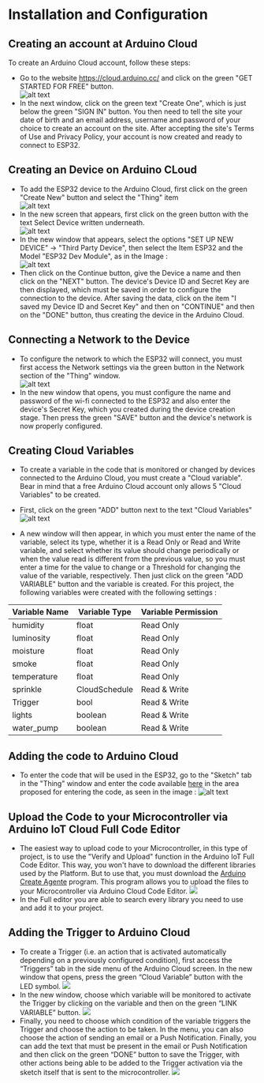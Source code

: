 # Installation and Configuration

## Creating an account at Arduino Cloud
To create an Arduino Cloud account, follow these steps:
* Go to the website https://cloud.arduino.cc/ and click on the green "GET STARTED FOR FREE" button. <br>
![alt text](https://github.com/nrazp/greenhouse-iot-system/blob/main/Images/Arduino_Cloud_Account_v1.1.png)
* In the next window, click on the green text "Create One", which is just below the green "SIGN IN" button. You then need to tell the site your date of birth and an email address, username and password of your choice to create an account on the site. After accepting the site's Terms of Use and Privacy Policy, your account is now created and ready to connect to ESP32.

## Creating an Device on Arduino CLoud
* To add the ESP32 device to the Arduino Cloud, first click on the green "Create New" button and select the "Thing" item <br>
![alt text](https://github.com/nrazp/greenhouse-iot-system/blob/main/Images/Arduino_Cloud_New_Thing_v1.1.png) 
* In the new screen that appears, first click on the green button with the text Select Device written underneath. <br>
![alt text](https://github.com/nrazp/greenhouse-iot-system/blob/main/Images/Arduino_Cloud_New_Device_v1.1.png) 
* In the new window that appears, select the options "SET UP NEW DEVICE" -> "Third Party Device", then select the Item ESP32 and the Model "ESP32 Dev Module", as in the Image : <br>
![alt text](https://github.com/nrazp/greenhouse-iot-system/blob/main/Images/Arduino_Cloud_Model_Selection_v1.1.png)
* Then click on the Continue button, give the Device a name and then click on the "NEXT" button. The device's Device ID and Secret Key are then displayed, which must be saved in order to configure the connection to the device. After saving the data, click on the item "I saved my Device ID and Secret Key" and then on "CONTINUE" and then on the "DONE" button, thus creating the device in the Arduino Cloud.

## Connecting a Network to the Device

* To configure the network to which the ESP32 will connect, you must first access the Network settings via the green button in the Network section of the "Thing" window. <br>
![alt text](https://github.com/nrazp/greenhouse-iot-system/blob/main/Images/Arduino_Cloud_Network_Setup_v1.1.png)
* In the new window that opens, you must configure the name and password of the wi-fi connected to the ESP32 and also enter the device's Secret Key, which you created during the device creation stage. Then press the green "SAVE" button and the device's network is now properly configured.

## Creating Cloud Variables

* To create a variable in the code that is monitored or changed by devices connected to the Arduino Cloud, you must create a "Cloud variable". Bear in mind that a free Arduino Cloud account only allows 5 "Cloud Variables" to be created. 

* First, click on the green "ADD" button next to the text "Cloud Variables" <br>
![alt text](https://github.com/nrazp/greenhouse-iot-system/blob/main/Images/Arduino_Cloud_New_Variable.png)
* A new window will then appear, in which you must enter the name of the variable, select its type, whether it is a Read Only or Read and Write variable, and select whether its value should change periodically or when the value read is different from the previous value, so you must enter a time for the value to change or a Threshold for changing the value of the variable, respectively. Then just click on the green "ADD VARIABLE" button and the variable is created. For this project, the following variables were created with the following settings : <br>

| Variable Name | Variable Type | Variable Permission | 
| --- | --- | --- |
| humidity | float | Read Only |
| luminosity | float | Read Only |
| moisture | float | Read Only |
| smoke | float | Read Only |
| temperature | float | Read Only |
| sprinkle | CloudSchedule | Read & Write |
| Trigger | bool | Read & Write |
| lights | boolean | Read & Write |
| water_pump | boolean | Read & Write |

## Adding the code to Arduino Cloud
* To enter the code that will be used in the ESP32, go to the "Sketch" tab in the "Thing" window and enter the code available [here](https://github.com/nrazp/greenhouse-iot-system/tree/main/greenhouse-variables) in the area proposed for entering the code, as seen in the image :
![alt text](https://github.com/nrazp/greenhouse-iot-system/blob/main/Images/Arduino_Cloud_Sketch.png)

## Upload the Code to your Microcontroller via Arduino IoT Cloud Full Code Editor
* The easiest way to upload code to your Microcontroller, in this type of project, is to use the "Verify and Upload" function in the Arduino IoT Full Code Editor. This way, you won't have to download the different libraries used by the Platform. But to use that, you must download the [Arduino Create Agente](https://support.arduino.cc/hc/en-us/articles/360014869820-Install-the-Arduino-Create-Agent) program. This program allows you to upload the files to your Microcontroller via Arduino Cloud Code Editor.
![](https://github.com/nrazp/greenhouse-iot-system/blob/main/Images/ArduinoCodeEditor.png)
* In the Full editor you are able to search every library you need to use and add it to your project.

## Adding the Trigger to Arduino Cloud
* To create a Trigger (i.e. an action that is activated automatically depending on a previously configured condition), first access the “Triggers” tab in the side menu of the Arduino Cloud screen. In the new window that opens, press the green “Cloud Variable” button with the LED symbol.
![](https://github.com/nrazp/greenhouse-iot-system/blob/main/Images/Arduino_Cloud_Trig_Screen.png)
* In the new window, choose which variable will be monitored to activate the Trigger by clicking on the variable and then on the green “LINK VARIABLE” button.
![](https://github.com/nrazp/greenhouse-iot-system/blob/main/Images/Arduino_Cloud_Trig_Link.png)
* Finally, you need to choose which condition of the variable triggers the Trigger and choose the action to be taken. In the menu, you can also choose the action of sending an email or a Push Notification. Finally, you can add the text that must be present in the email or Push Notification and then click on the green “DONE” button to save the Trigger, with other actions being able to be added to the Trigger activation via the sketch itself that is sent to the microcontroller.
![](https://github.com/nrazp/greenhouse-iot-system/blob/main/Images/Arduino_Cloud_Trig_Conf.png)

